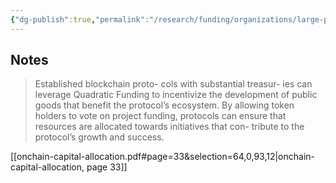 ```yaml
---
{"dg-publish":true,"permalink":"/research/funding/organizations/large-protocols/"}
---
```


## Notes

> Established blockchain proto- cols with substantial treasur- ies can leverage Quadratic Funding to incentivize the development of public goods that benefit the protocol’s ecosystem. By allowing token holders to vote on project funding, protocols can ensure that resources are allocated towards initiatives that con- tribute to the protocol’s growth and success.

[[onchain-capital-allocation.pdf#page=33&selection=64,0,93,12|onchain-capital-allocation, page 33]]